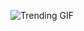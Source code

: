 
<!-- GIF_SECTION -->
![Trending GIF](https://media4.giphy.com/media/v1.Y2lkPThiYjIxNzcydndzeDZ6NnBvY2U5eHcycWZ2cnlnYW1seHB5azY2YngwYWlpbWNocSZlcD12MV9naWZzX3NlYXJjaCZjdD1n/BqW5xqAwcDw9Cv90MJ/giphy.gif)
<!-- END_GIF_SECTION -->
